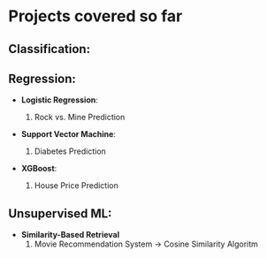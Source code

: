 # Projects covered so far

## Classification:

## Regression:

- **Logistic Regression**:
    1. Rock vs. Mine Prediction


- **Support Vector Machine**:
    1. Diabetes Prediction

- **XGBoost**:
    1. House Price Prediction

## Unsupervised ML:

- **Similarity-Based Retrieval**
    1. Movie Recommendation System -> Cosine Similarity Algoritm